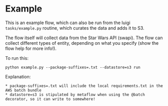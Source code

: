 # Example

This is an example flow, which can also be run from the luigi `tasks/example.py` routine, which curates the data
and adds it to S3.

The flow itself will collect data from the Star Wars API (swapi). The flow
can collect different types of entity, depending on what you specify (show the flow help for more info!).

To run this:

    python example.py --package-suffixes=.txt --datastore=s3 run

Explanation:

	* package-suffixes=.txt will include the local requirements.txt in the AWS batch bundle
	* datastore=s3 is stipulated by metaflow when using the @batch decorator, so it can write to somewhere!

